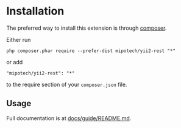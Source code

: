 Installation
===============

The preferred way to install this extension is through [composer](http://getcomposer.org/download/).

Either run

```
php composer.phar require --prefer-dist mipotech/yii2-rest "*"
```

or add

```
"mipotech/yii2-rest": "*"
```

to the require section of your `composer.json` file.

Usage
-----

Full documentation is at [docs/guide/README.md](docs/guide/README.md).

